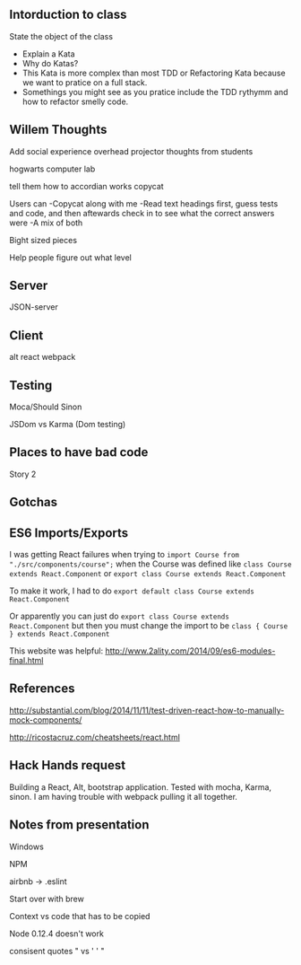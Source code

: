 Intorduction to class
---------------------
State the object of the class
- Explain a Kata
- Why do Katas?
- This Kata is more complex than most TDD or Refactoring Kata because we want to pratice on a full stack.
- Somethings you might see as you pratice include the TDD rythymm and how to refactor smelly code.

Willem Thoughts
---------------
Add social experience
overhead projector
thoughts from students

hogwarts computer lab

tell them how to accordian works
 copycat

 Users can 
  -Copycat along with me
  -Read text headings first, guess tests and code, and then aftewards check in to see what the correct answers were
  -A mix of both

Bight sized pieces


Help people figure out what level

Server
------
JSON-server

Client
------
alt
react
webpack

Testing
-------
Moca/Should
Sinon

JSDom vs Karma (Dom testing)


Places to have bad code
-----------------------
Story 2




Gotchas
------------

## ES6 Imports/Exports

I was getting React failures when trying to
    `import Course from "./src/components/course";`
when the Course was defined like
    `class Course extends React.Component`
or
    `export class Course extends React.Component`

To make it work, I had to do
    `export default class Course extends React.Component`

Or apparently you can just do
    `export class Course extends React.Component`
but then you must change the import to be
    `class { Course } extends React.Component`

This website was helpful: http://www.2ality.com/2014/09/es6-modules-final.html

References
----------
http://substantial.com/blog/2014/11/11/test-driven-react-how-to-manually-mock-components/

http://ricostacruz.com/cheatsheets/react.html

Hack Hands request
------------------

Building a React, Alt, bootstrap application. Tested with mocha, Karma, sinon. I am having trouble with webpack pulling it all together.


Notes from presentation
-----------------------

Windows 

NPM



airbnb -> .eslint


Start over with brew

Context vs code that has to be copied

Node 0.12.4 doesn't work

consisent quotes " vs ' ' "




